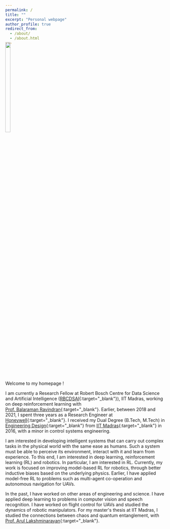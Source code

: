 ```yaml
---
permalink: /
title: ""
excerpt: "Personal webpage"
author_profile: true
redirect_from: 
  - /about/
  - /about.html
---
```

<p style="margin-top:-5%">
<img src="https://adi3e08.github.io/images/profile_picture.jpg" width="18%" height="27%"/>
</p>
Welcome to my homepage !

I am currently a Research Fellow at Robert Bosch Centre for Data Science and Artificial Intelligence ([RBCDSAI](https://rbcdsai.iitm.ac.in/){:target="_blank"}), IIT Madras, working on deep reinforcement learning with <br> [Prof. Balaraman Ravindran](https://www.cse.iitm.ac.in/~ravi/){:target="_blank"}. Earlier, between 2018 and 2021, I spent three years as a Research Engineer at [Honeywell](https://www.honeywell.com){:target="_blank"}. I received my Dual Degree (B.Tech, M.Tech) in [Engineering Design](https://ed.iitm.ac.in){:target="_blank"} from [IIT Madras](https://www.iitm.ac.in/){:target="_blank"} in 2016, with a minor in control systems engineering.

I am interested in developing intelligent systems that can carry out complex tasks in the physical world with the same ease as humans. Such a system must be able to perceive its environment, interact with it and learn from experience. To this end, I am interested in deep learning, reinforcement learning (RL) and robotics. In particular, I am interested in RL. Currently, my work is focused on improving model-based RL for robotics, through better inductive biases based on the underlying physics. Earlier, I have applied model-free RL to problems such as multi-agent co-operation and autonomous navigation for UAVs.

In the past, I have worked on other areas of engineering and science. I have applied deep learning to problems in computer vision and speech recognition. I have worked on flight control for UAVs and studied the dynamics of robotic manipulators. For my master's thesis at IIT Madras, I studied the connections between chaos and quantum entanglement, with <br> [Prof. Arul Lakshminarayan](https://sites.google.com/view/arulakshminarayan){:target="_blank"}.
